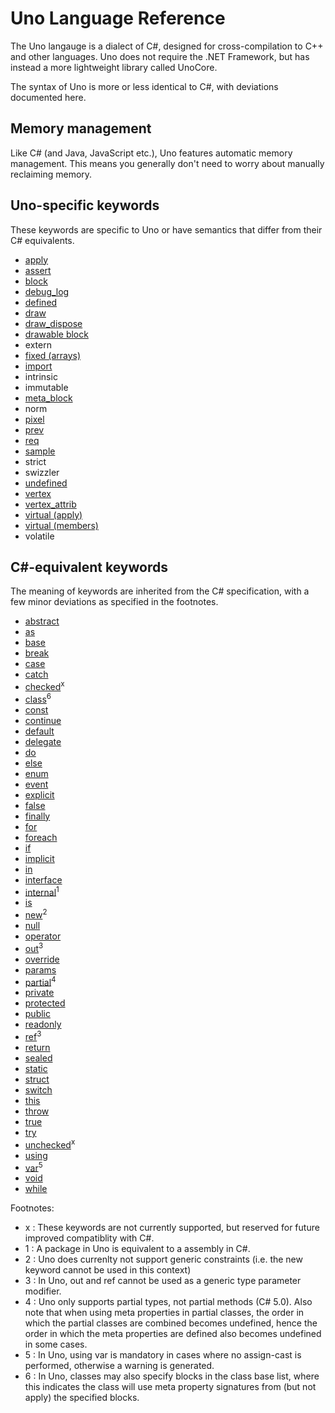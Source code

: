 # Uno Language Reference

The Uno langauge is a dialect of C#, designed for cross-compilation to C++ and other languages. Uno does not require the .NET Framework, but has instead a more lightweight library called UnoCore.

The syntax of Uno is more or less identical to C#, with deviations documented here.

## Memory management

Like C# (and Java, JavaScript etc.), Uno features automatic memory management. This means you generally don't need to worry about manually reclaiming memory.

## Uno-specific keywords

These keywords are specific to Uno or have semantics that differ from their C# equivalents.

* [apply](uno-lang-apply.md)
* [assert](uno-lang-assert.md)
* [block](uno-lang-block.md)
* [debug_log](uno-lang-debug-log.md)
* [defined](uno-lang-defined.md)
* [draw](uno-lang-draw.md)
* [draw_dispose](uno-lang-draw-dispose.md)
* [drawable block](uno-lang-drawable-block.md)
* extern
* [fixed (arrays)](uno-lang-fixed-arrays.md)
* [import](uno-lang-import.md)
* intrinsic
* immutable
* [meta_block](uno-lang-meta-block.md)
* norm
* [pixel](uno-lang-pixel.md)
* [prev](uno-lang-prev.md)
* [req](uno-lang-req.md)
* [sample](uno-lang-sample.md)
* strict
* swizzler
* [undefined](uno-lang-undefined.md)
* [vertex](uno-lang-vertex.md)
* [vertex_attrib](uno-lang-vertex-attrib.md)
* [virtual (apply)](uno-lang-virtual-apply.md)
* [virtual (members)](https://msdn.microsoft.com/en-us/library/9fkccyh4.aspx)
* volatile

## C#-equivalent keywords

The meaning of keywords are inherited from the C# specification, with a few minor deviations as specified in the footnotes.

* [abstract](http://msdn.microsoft.com/en-us/library/sf985hc5.aspx)
* [as](http://msdn.microsoft.com/en-us/library/cscsdfbt.aspx)
* [base](http://msdn.microsoft.com/en-us/library/hfw7t1ce.aspx)
* [break](http://msdn.microsoft.com/en-us/library/adbctzc4.aspx)
* [case](http://msdn.microsoft.com/en-us/library/06tc147t.aspx)
* [catch](http://msdn.microsoft.com/en-us/library/0yd65esw.aspx)
* [checked](http://msdn.microsoft.com/en-us/library/74b4xzyw.aspx)<sup>x</sup>
* [class](http://msdn.microsoft.com/en-us/library/0b0thckt.aspx)<sup>6</sup>
* [const](http://msdn.microsoft.com/en-us/library/e6w8fe1b.aspx)
* [continue](http://msdn.microsoft.com/en-us/library/923ahwt1.aspx)
* [default](http://msdn.microsoft.com/en-us/library/25tdedf5.aspx)
* [delegate](http://msdn.microsoft.com/en-us/library/ms173171.aspx)
* [do](http://msdn.microsoft.com/en-us/library/370s1zax.aspx)
* [else](http://msdn.microsoft.com/en-us/library/5011f09h.aspx)
* [enum](http://msdn.microsoft.com/en-us/library/sbbt4032.aspx)
* [event](http://msdn.microsoft.com/en-us/library/8627sbea.aspx)
* [explicit](http://msdn.microsoft.com/en-us/library/xhbhezf4.aspx)
* [false](http://msdn.microsoft.com/en-us/library/67bxt5ee.aspx)
* [finally](http://msdn.microsoft.com/en-us/library/zwc8s4fz.aspx)
* [for](http://msdn.microsoft.com/en-us/library/ch45axte.aspx)
* [foreach](http://msdn.microsoft.com/en-us/library/ttw7t8t6.aspx)
* [if](http://msdn.microsoft.com/en-us/library/5011f09h.aspx)
* [implicit](http://msdn.microsoft.com/en-us/library/z5z9kes2.aspx)
* [in](http://msdn.microsoft.com/en-us/library/ttw7t8t6.aspx)
* [interface](http://msdn.microsoft.com/en-us/library/87d83y5b.aspx)
* [internal](http://msdn.microsoft.com/en-us/library/7c5ka91b.aspx)<sup>1</sup>
* [is](http://msdn.microsoft.com/en-us/library/scekt9xw.aspx)
* [new](http://msdn.microsoft.com/en-us/library/51y09td4.aspx)<sup>2</sup>
* [null](http://msdn.microsoft.com/en-us/library/edakx9da.aspx)
* [operator](http://msdn.microsoft.com/en-us/library/s53ehcz3.aspx)
* [out](http://msdn.microsoft.com/en-us/library/ee332485.aspx)<sup>3</sup>
* [override](http://msdn.microsoft.com/en-us/library/ebca9ah3.aspx)
* [params](http://msdn.microsoft.com/en-us/library/w5zay9db.aspx)
* [partial](http://msdn.microsoft.com/en-us/library/wbx7zzdd.aspx)<sup>4</sup>
* [private](http://msdn.microsoft.com/en-us/library/st6sy9xe.aspx)
* [protected](http://msdn.microsoft.com/en-us/library/bcd5672a.aspx)
* [public](http://msdn.microsoft.com/en-us/library/yzh058ae.aspx)
* [readonly](http://msdn.microsoft.com/en-us/library/acdd6hb7.aspx)
* [ref](http://msdn.microsoft.com/en-us/library/14akc2c7.aspx)<sup>3</sup>
* [return](http://msdn.microsoft.com/en-us/library/1h3swy84.aspx)
* [sealed](http://msdn.microsoft.com/en-us/library/88c54tsw.aspx)
* [static](http://msdn.microsoft.com/en-us/library/98f28cdx.aspx)
* [struct](http://msdn.microsoft.com/en-us/library/ah19swz4.aspx)
* [switch](http://msdn.microsoft.com/en-us/library/06tc147t.aspx)
* [this](http://msdn.microsoft.com/en-us/library/dk1507sz.aspx)
* [throw](http://msdn.microsoft.com/en-us/library/1ah5wsex.aspx)
* [true](http://msdn.microsoft.com/en-us/library/eahhcxk2.aspx)
* [try](http://msdn.microsoft.com/en-us/library/0yd65esw.aspx)
* [unchecked](http://msdn.microsoft.com/en-us/library/a569z7k8.aspx)<sup>x</sup>
* [using](http://msdn.microsoft.com/en-us/library/sf0df423.aspx)
* [var](http://msdn.microsoft.com/en-us/library/bb383973.aspx)<sup>5</sup>
* [void](http://msdn.microsoft.com/en-us/library/yah0tteb.aspx)
* [while](http://msdn.microsoft.com/en-us/library/2aeyhxcd.aspx)

Footnotes:
* x : These keywords are not currently supported, but reserved for future improved compatiblity with C#.
* 1 : A package in Uno is equivalent to a assembly in C#.
* 2 : Uno does currenlty not support generic constraints (i.e. the new keyword cannot be used in this context)
* 3 : In Uno, out and ref cannot be used as a generic type parameter modifier.
* 4 : Uno only supports partial types, not partial methods (C# 5.0). Also note that when using meta properties in partial classes, the order in which the partial classes are combined becomes undefined, hence the order in which the meta properties are defined also becomes undefined in some cases.
* 5 : In Uno, using var is mandatory in cases where no assign-cast is performed, otherwise a warning is generated.
* 6 : In Uno, classes may also specify blocks in the class base list, where this indicates the class will use meta property signatures from (but not apply) the specified blocks.
